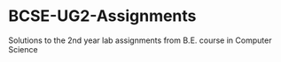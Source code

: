 # BCSE-UG2-Assignments
Solutions to the 2nd year lab assignments from B.E. course in Computer Science
